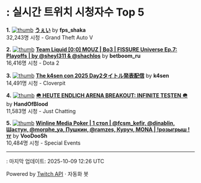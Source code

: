 # : 실시간 트위치 시청자수 Top 5

**1.** [![thumb](https://static-cdn.jtvnw.net/previews-ttv/live_user_fps_shaka-320x180.jpg)](https://twitch.tv/fps_shaka)
**[うぇい](https://twitch.tv/fps_shaka)** by **fps_shaka**<br>32,243명 시청  - Grand Theft Auto V

**2.** [![thumb](https://static-cdn.jtvnw.net/previews-ttv/live_user_betboom_ru-320x180.jpg)](https://twitch.tv/betboom_ru)
**[Team Liquid [0:0] MOUZ | Bo3 | FISSURE Universe Ep.7: Playoffs | by @sheyl311 & @shachlos](https://twitch.tv/betboom_ru)** by **betboom_ru**<br>16,416명 시청  - Dota 2

**3.** [![thumb](https://static-cdn.jtvnw.net/previews-ttv/live_user_k4sen-320x180.jpg)](https://twitch.tv/k4sen)
**[The k4sen con 2025 Day2タイトル発表配信](https://twitch.tv/k4sen)** by **k4sen**<br>14,491명 시청  - Cloverpit

**4.** [![thumb](https://static-cdn.jtvnw.net/previews-ttv/live_user_handofblood-320x180.jpg)](https://twitch.tv/HandOfBlood)
**[🪖 HEUTE ENDLICH ARENA BREAKOUT: INFINITE TESTEN 🪖](https://twitch.tv/HandOfBlood)** by **HandOfBlood**<br>11,583명 시청  - Just Chatting

**5.** [![thumb](https://static-cdn.jtvnw.net/previews-ttv/live_user_voodoosh-320x180.jpg)](https://twitch.tv/VooDooSh)
**[Winline Media Poker | 1 стол | @fcsm_kefir, @dinablin, Шастун, @morphe_ya, Пушкин, @ramzes, Куруч, MONA | !розыгрыш !тг](https://twitch.tv/VooDooSh)** by **VooDooSh**<br>10,484명 시청  - Special Events


---
: 마지막 업데이트: 2025-10-09 12:26 UTC

Powered by [Twitch API](https://dev.twitch.tv/docs/api/reference) · 자동화 봇